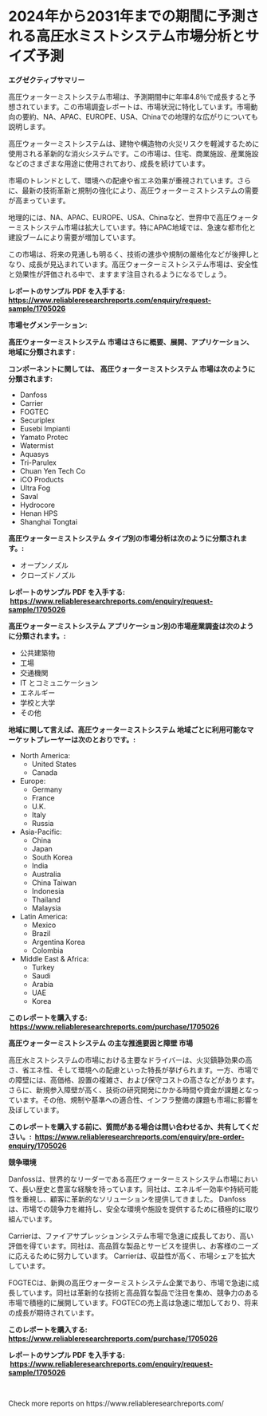 <p><h1>2024年から2031年までの期間に予測される高圧水ミストシステム市場分析とサイズ予測</h1></p><p><strong>エグゼクティブサマリー</strong></p>
<p><p>高圧ウォーターミストシステム市場は、予測期間中に年率4.8％で成長すると予想されています。この市場調査レポートは、市場状況に特化しています。市場動向の要約、NA、APAC、EUROPE、USA、Chinaでの地理的な広がりについても説明します。</p><p>高圧ウォーターミストシステムは、建物や構造物の火災リスクを軽減するために使用される革新的な消火システムです。この市場は、住宅、商業施設、産業施設などのさまざまな用途に使用されており、成長を続けています。</p><p>市場のトレンドとして、環境への配慮や省エネ効果が重視されています。さらに、最新の技術革新と規制の強化により、高圧ウォーターミストシステムの需要が高まっています。</p><p>地理的には、NA、APAC、EUROPE、USA、Chinaなど、世界中で高圧ウォーターミストシステム市場は拡大しています。特にAPAC地域では、急速な都市化と建設ブームにより需要が増加しています。</p><p>この市場は、将来の見通しも明るく、技術の進歩や規制の厳格化などが後押しとなり、成長が見込まれています。高圧ウォーターミストシステム市場は、安全性と効果性が評価される中で、ますます注目されるようになるでしょう。</p></p>
<p><strong>レポートのサンプル PDF を入手する: <a href="https://www.reliableresearchreports.com/enquiry/request-sample/1705026">https://www.reliableresearchreports.com/enquiry/request-sample/1705026</a></strong></p>
<p><strong>市場セグメンテーション:</strong></p>
<p><strong> 高圧ウォーターミストシステム 市場はさらに概要、展開、アプリケーション、地域に分類されます :</strong></p>
<p><strong>コンポーネントに関しては、 高圧ウォーターミストシステム 市場は次のように分類されます: &nbsp;</strong></p>
<p><ul><li>Danfoss</li><li>Carrier</li><li>FOGTEC</li><li>Securiplex</li><li>Eusebi Impianti</li><li>Yamato Protec</li><li>Watermist</li><li>Aquasys</li><li>Tri-Parulex</li><li>Chuan Yen Tech Co</li><li>iCO Products</li><li>Ultra Fog</li><li>Saval</li><li>Hydrocore</li><li>Henan HPS</li><li>Shanghai Tongtai</li></ul></p>
<p><strong> 高圧ウォーターミストシステム タイプ別の市場分析は次のように分類されます。:</strong></p>
<p><ul><li>オープンノズル</li><li>クローズドノズル</li></ul></p>
<p><strong>レポートのサンプル PDF を入手する: &nbsp;<a href="https://www.reliableresearchreports.com/enquiry/request-sample/1705026">https://www.reliableresearchreports.com/enquiry/request-sample/1705026</a></strong></p>
<p><strong> 高圧ウォーターミストシステム アプリケーション別の市場産業調査は次のように分類されます。:</strong></p>
<p><ul><li>公共建築物</li><li>工場</li><li>交通機関</li><li>IT とコミュニケーション</li><li>エネルギー</li><li>学校と大学</li><li>その他</li></ul></p>
<p><strong>地域に関して言えば、高圧ウォーターミストシステム 地域ごとに利用可能なマーケットプレーヤーは次のとおりです。:</strong></p>
<p><ul>
    <li>
        North America:
        <ul>
            <li>United States</li>
            <li>Canada</li>
        </ul>
    </li>
    <li>
        Europe:
        <ul>
            <li>Germany</li>
            <li>France</li>
            <li>U.K.</li>
            <li>Italy</li>
            <li>Russia</li>
        </ul>
    </li>
    <li>
        Asia-Pacific:
        <ul>
            <li>China</li>
            <li>Japan</li>
            <li>South Korea</li>
            <li>India</li>
            <li>Australia</li>
            <li>China Taiwan</li>
            <li>Indonesia</li>
            <li>Thailand</li>
            <li>Malaysia</li>
        </ul>
    </li>
    <li>
        Latin America:
        <ul>
            <li>Mexico</li>
            <li>Brazil</li>
            <li>Argentina Korea</li>
            <li>Colombia</li>
        </ul>
    </li>
    <li>
        Middle East & Africa:
        <ul>
            <li>Turkey</li>
            <li>Saudi</li>
            <li>Arabia</li>
            <li>UAE</li>
            <li>Korea</li>
        </ul>
    </li>
    </ul></p>
<p><strong>このレポートを購入する: &nbsp;<a href="https://www.reliableresearchreports.com/purchase/1705026">https://www.reliableresearchreports.com/purchase/1705026</a></strong></p>
<p><strong>高圧ウォーターミストシステム の主な推進要因と障壁 市場</strong></p>
<p><p>高圧水ミストシステムの市場における主要なドライバーは、火災鎮静効果の高さ、省エネ性、そして環境への配慮といった特長が挙げられます。一方、市場での障壁には、高価格、設置の複雑さ、および保守コストの高さなどがあります。さらに、新規参入障壁が高く、技術の研究開発にかかる時間や資金が課題となっています。その他、規制や基準への適合性、インフラ整備の課題も市場に影響を及ぼしています。</p></p>
<p><strong>このレポートを購入する前に、質問がある場合は問い合わせるか、共有してください。:&nbsp; <a href="https://www.reliableresearchreports.com/enquiry/pre-order-enquiry/1705026">https://www.reliableresearchreports.com/enquiry/pre-order-enquiry/1705026</a></strong></p>
<p><strong>競争環境</strong></p>
<p><p>Danfossは、世界的なリーダーである高圧ウォーターミストシステム市場において、長い歴史と豊富な経験を持っています。同社は、エネルギー効率や持続可能性を重視し、顧客に革新的なソリューションを提供してきました。 Danfossは、市場での競争力を維持し、安全な環境や施設を提供するために積極的に取り組んでいます。</p><p>Carrierは、ファイアサプレッションシステム市場で急速に成長しており、高い評価を得ています。同社は、高品質な製品とサービスを提供し、お客様のニーズに応えるために努力しています。 Carrierは、収益性が高く、市場シェアを拡大しています。</p><p>FOGTECは、新興の高圧ウォーターミストシステム企業であり、市場で急速に成長しています。同社は革新的な技術と高品質な製品で注目を集め、競争力のある市場で積極的に展開しています。FOGTECの売上高は急速に増加しており、将来の成長が期待されています。</p></p>
<p><strong>このレポートを購入する: &nbsp; <a href="https://www.reliableresearchreports.com/purchase/1705026">https://www.reliableresearchreports.com/purchase/1705026</a></strong></p>
<p><strong>レポートのサンプル PDF を入手する: &nbsp;<a href="https://www.reliableresearchreports.com/enquiry/request-sample/1705026">https://www.reliableresearchreports.com/enquiry/request-sample/1705026</a></strong><strong></strong></p>
<p>&nbsp;</p>
<p>Check more reports on https://www.reliableresearchreports.com/</p>